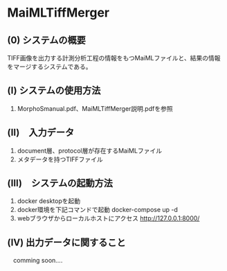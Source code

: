 # MaiMLTiffMerger
## (0) システムの概要
TIFF画像を出力する計測分析工程の情報をもつMaiMLファイルと、結果の情報をマージするシステムである。


## (Ⅰ) システムの使用方法
1. MorphoSmanual.pdf、MaiMLTiffMerger説明.pdfを参照

## (Ⅱ)　入力データ
1. document層、protocol層が存在するMaiMLファイル
1. メタデータを持つTIFFファイル

## (Ⅲ)　システムの起動方法
1. docker desktopを起動
1. docker環境を下記コマンドで起動
    docker-compose up -d
1. webブラウザからローカルホストにアクセス
    http://127.0.0.1:8000/

## (Ⅳ) 出力データに関すること　
　comming soon....
